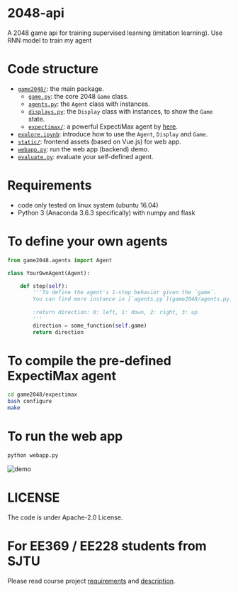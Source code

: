 # 2048-api
A 2048 game api for training supervised learning (imitation learning). Use RNN model to train my agent

# Code structure
* [`game2048/`](game2048/): the main package.
    * [`game.py`](game2048/game.py): the core 2048 `Game` class.
    * [`agents.py`](game2048/agents.py): the `Agent` class with instances.
    * [`displays.py`](game2048/displays.py): the `Display` class with instances, to show the `Game` state.
    * [`expectimax/`](game2048/expectimax): a powerful ExpectiMax agent by [here](https://github.com/nneonneo/2048-ai).
* [`explore.ipynb`](explore.ipynb): introduce how to use the `Agent`, `Display` and `Game`.
* [`static/`](static/): frontend assets (based on Vue.js) for web app.
* [`webapp.py`](webapp.py): run the web app (backend) demo.
* [`evaluate.py`](evaluate.py): evaluate your self-defined agent.

# Requirements
* code only tested on linux system (ubuntu 16.04)
* Python 3 (Anaconda 3.6.3 specifically) with numpy and flask

# To define your own agents
```python
from game2048.agents import Agent

class YourOwnAgent(Agent):

    def step(self):
        '''To define the agent's 1-step behavior given the `game`.
        You can find more instance in [`agents.py`](game2048/agents.py).
        
        :return direction: 0: left, 1: down, 2: right, 3: up
        '''
        direction = some_function(self.game)
        return direction

```

# To compile the pre-defined ExpectiMax agent

```bash
cd game2048/expectimax
bash configure
make
```

# To run the web app
```bash
python webapp.py
```
![demo](preview2048.gif)

# LICENSE
The code is under Apache-2.0 License.

# For EE369 / EE228 students from SJTU
Please read course project [requirements](EE369.md) and [description](https://docs.qq.com/slide/DS05hVGVFY1BuRVp5). 

